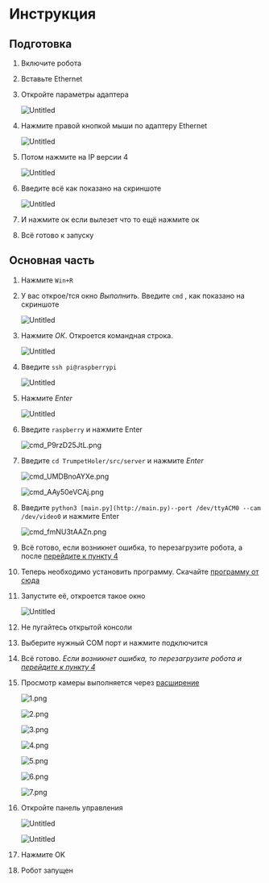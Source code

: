 # Инструкция

## Подготовка

1. Включите робота
2. Вставьте Ethernet
3. Откройте параметры адаптера

    ![Untitled](%D0%98%D0%BD%D1%81%D1%82%D1%80%D1%83%D0%BA%D1%86%D0%B8%D1%8F%201bf1c08e4d2a43d59df7ed5d30238e61/Untitled.png)

4. Нажмите правой кнопкой мыши по адаптеру Ethernet

    ![Untitled](%D0%98%D0%BD%D1%81%D1%82%D1%80%D1%83%D0%BA%D1%86%D0%B8%D1%8F%201bf1c08e4d2a43d59df7ed5d30238e61/Untitled%201.png)

5. Потом нажмите на IP версии 4

    ![Untitled](%D0%98%D0%BD%D1%81%D1%82%D1%80%D1%83%D0%BA%D1%86%D0%B8%D1%8F%201bf1c08e4d2a43d59df7ed5d30238e61/Untitled%202.png)

6. Введите всё как показано на скриншоте

    ![Untitled](%D0%98%D0%BD%D1%81%D1%82%D1%80%D1%83%D0%BA%D1%86%D0%B8%D1%8F%201bf1c08e4d2a43d59df7ed5d30238e61/Untitled%203.png)

7. И нажмите ок если вылезет что то ещё нажмите ок
8. Всё готово к запуску

## Основная часть

1. Нажмите `Win+R`
2. У вас открое/тся окно *Выполнить.* Введите `cmd` , как показано на скриншоте

    ![Untitled](%D0%98%D0%BD%D1%81%D1%82%D1%80%D1%83%D0%BA%D1%86%D0%B8%D1%8F%201bf1c08e4d2a43d59df7ed5d30238e61/Untitled%204.png)

1. Нажмите *ОК*. Откроется командная строка.

    ![Untitled](%D0%98%D0%BD%D1%81%D1%82%D1%80%D1%83%D0%BA%D1%86%D0%B8%D1%8F%201bf1c08e4d2a43d59df7ed5d30238e61/Untitled%205.png)

2. Введите `ssh pi@raspberrypi`

    ![Untitled](%D0%98%D0%BD%D1%81%D1%82%D1%80%D1%83%D0%BA%D1%86%D0%B8%D1%8F%201bf1c08e4d2a43d59df7ed5d30238e61/Untitled%206.png)

3. Нажмите *Enter*

    ![Untitled](%D0%98%D0%BD%D1%81%D1%82%D1%80%D1%83%D0%BA%D1%86%D0%B8%D1%8F%201bf1c08e4d2a43d59df7ed5d30238e61/Untitled%207.png)

4. Введите `raspberry` и нажмите Enter

    ![cmd_P9rzD25JtL.png](%D0%98%D0%BD%D1%81%D1%82%D1%80%D1%83%D0%BA%D1%86%D0%B8%D1%8F%201bf1c08e4d2a43d59df7ed5d30238e61/cmd_P9rzD25JtL.png)

5. Введите `cd TrumpetHoler/src/server` и нажмите *Enter*

    ![cmd_UMDBnoAYXe.png](%D0%98%D0%BD%D1%81%D1%82%D1%80%D1%83%D0%BA%D1%86%D0%B8%D1%8F%201bf1c08e4d2a43d59df7ed5d30238e61/cmd_UMDBnoAYXe.png)

    ![cmd_AAy50eVCAj.png](%D0%98%D0%BD%D1%81%D1%82%D1%80%D1%83%D0%BA%D1%86%D0%B8%D1%8F%201bf1c08e4d2a43d59df7ed5d30238e61/cmd_AAy50eVCAj.png)

6. Введите `python3 [main.py](http://main.py)--port /dev/ttyACM0 --cam /dev/video0` и нажмите Enter

    ![cmd_fmNU3tAAZn.png](%D0%98%D0%BD%D1%81%D1%82%D1%80%D1%83%D0%BA%D1%86%D0%B8%D1%8F%201bf1c08e4d2a43d59df7ed5d30238e61/cmd_fmNU3tAAZn.png)

7. Всё готово, если возникнет ошибка, то перезагрузите робота, а после [перейдите к пункту 4]()
8. Теперь необходимо установить программу. Скачайте [программу от сюда](https://drive.google.com/file/d/1t-_TPyB-bFky28sUrci8jVrmXV0865e-/view)
9. Запустите её, откроется такое окно 

    ![Untitled](%D0%98%D0%BD%D1%81%D1%82%D1%80%D1%83%D0%BA%D1%86%D0%B8%D1%8F%201bf1c08e4d2a43d59df7ed5d30238e61/Untitled%208.png)

10. Не пугайтесь открытой консоли
11. Выберите нужный COM порт и нажмите подключится
12. Всё готово. *Если возникнет ошибка, то перезагрузите робота и [перейдите к пункту 4]()*
13. Просмотр камеры выполняется через [расширение](https://drive.google.com/file/d/1ooI8_MVH6e2iUHJ6lOcwk1Qh9qAunpmQ/view?usp=sharing)

    ![1.png](%D0%98%D0%BD%D1%81%D1%82%D1%80%D1%83%D0%BA%D1%86%D0%B8%D1%8F%201bf1c08e4d2a43d59df7ed5d30238e61/1.png)

    ![2.png](%D0%98%D0%BD%D1%81%D1%82%D1%80%D1%83%D0%BA%D1%86%D0%B8%D1%8F%201bf1c08e4d2a43d59df7ed5d30238e61/2.png)

    ![3.png](%D0%98%D0%BD%D1%81%D1%82%D1%80%D1%83%D0%BA%D1%86%D0%B8%D1%8F%201bf1c08e4d2a43d59df7ed5d30238e61/3.png)

    ![4.png](%D0%98%D0%BD%D1%81%D1%82%D1%80%D1%83%D0%BA%D1%86%D0%B8%D1%8F%201bf1c08e4d2a43d59df7ed5d30238e61/4.png)

    ![5.png](%D0%98%D0%BD%D1%81%D1%82%D1%80%D1%83%D0%BA%D1%86%D0%B8%D1%8F%201bf1c08e4d2a43d59df7ed5d30238e61/5.png)

    ![6.png](%D0%98%D0%BD%D1%81%D1%82%D1%80%D1%83%D0%BA%D1%86%D0%B8%D1%8F%201bf1c08e4d2a43d59df7ed5d30238e61/6.png)

    ![7.png](%D0%98%D0%BD%D1%81%D1%82%D1%80%D1%83%D0%BA%D1%86%D0%B8%D1%8F%201bf1c08e4d2a43d59df7ed5d30238e61/7.png)

14. Откройте панель управления

    ![Untitled](%D0%98%D0%BD%D1%81%D1%82%D1%80%D1%83%D0%BA%D1%86%D0%B8%D1%8F%201bf1c08e4d2a43d59df7ed5d30238e61/Untitled%209.png)

    ![Untitled](%D0%98%D0%BD%D1%81%D1%82%D1%80%D1%83%D0%BA%D1%86%D0%B8%D1%8F%201bf1c08e4d2a43d59df7ed5d30238e61/Untitled%2010.png)

15. Нажмите OK
16. Робот запущен